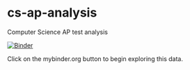 # cs-ap-analysis

Computer Science AP test analysis

[![Binder](http://mybinder.org/badge.svg)](http://mybinder.org/repo/dsblank/cs-ap-analysis)

Click on the mybinder.org button to begin exploring this data.
